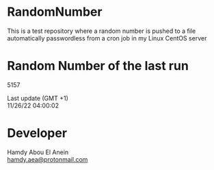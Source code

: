 # RandomNumber    
This is a test repository where a random number is pushed to a file automatically passwordless from a cron job in my Linux CentOS server    
# Random Number of the last run   
5157
      
Last update (GMT +1)    
11/26/22 04:00:02
# Developer    
Hamdy Abou El Anein   
hamdy.aea@protonmail.com
